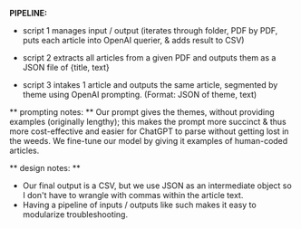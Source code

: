 **PIPELINE:**

- script 1 manages input / output (iterates through folder, PDF by PDF, puts each article into OpenAI querier, & adds result to CSV)

- script 2 extracts all articles from a given PDF and outputs them as a JSON file of {title, text} 

- script 3 intakes 1 article and outputs the same article, segmented by theme using OpenAI prompting. (Format: JSON of theme, text)

** prompting notes: **
Our prompt gives the themes, without providing examples (originally lengthy); this makes the prompt more succinct & thus more cost-effective and easier for ChatGPT to parse without getting lost in the weeds. We fine-tune our model by giving it examples of human-coded articles.

** design notes: ** 
- Our final output is a CSV, but we use JSON as an intermediate object so I don't have to wrangle with commas within the article text. 
- Having a pipeline of inputs / outputs like such makes it easy to modularize troubleshooting.